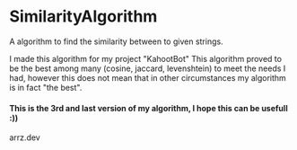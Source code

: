 # SimilarityAlgorithm
A algorithm to find the similarity between to given strings.

I made this algorithm for my project "KahootBot"  This algorithm proved to be the best among many (cosine, jaccard, levenshtein) to meet the needs I had, however this does not mean that in other circumstances my algorithm is in fact "the best".

#### This is the 3rd and last version of my algorithm, I hope this can be usefull :))





arrz.dev
